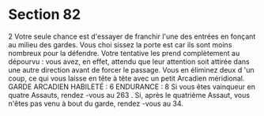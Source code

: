 # Section 82

2
Votre seule chance est d'essayer de franchir l'une des entrées en
fonçant au milieu des gardes. Vous choi sissez la porte est car ils
sont moins nombreux pour la défendre. Votre tentative les prend
complètement au dépourvu : vous avez, en effet, attendu que leur
attention soit attirée dans une autre direction avant de forcer le
passage. Vous en éliminez deux d 'un coup, ce qui vous laisse en
tête à tête avec un petit Arcadien méridional.
GARDE  ARCADIEN  HABILETÉ : 6 ENDURANCE : 8
Si vous êtes vainqueur en quatre Assauts, rendez -vous au 263 .
Si, après le quatrième Assaut, vous n'êtes pas venu à bout du
garde, rendez -vous au 34.